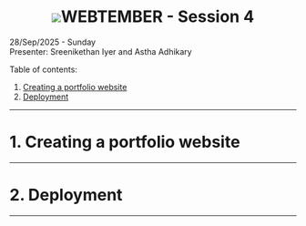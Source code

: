 <b><h1 align="center"><img src="media/logo.svg">WEBTEMBER - Session 4</h1></b>

28/Sep/2025 - Sunday<br>
Presenter: Sreenikethan Iyer and Astha Adhikary

Table of contents:
1. [Creating a portfolio website](#1-creating-a-portfolio-website)
2. [Deployment](#2-deployment)



---



# **1. Creating a portfolio website**
<!-- TODO: content -->



---



# **2. Deployment**
<!-- TODO: content --> 


---
